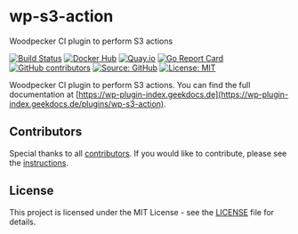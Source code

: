 # wp-s3-action

Woodpecker CI plugin to perform S3 actions

[![Build Status](https://ci.thegeeklab.de/api/badges/thegeeklab/wp-s3-action/status.svg)](https://ci.thegeeklab.de/repos/thegeeklab/wp-s3-action)
[![Docker Hub](https://img.shields.io/badge/dockerhub-latest-blue.svg?logo=docker&logoColor=white)](https://hub.docker.com/r/thegeeklab/wp-s3-action)
[![Quay.io](https://img.shields.io/badge/quay-latest-blue.svg?logo=docker&logoColor=white)](https://quay.io/repository/thegeeklab/wp-s3-action)
[![Go Report Card](https://goreportcard.com/badge/github.com/thegeeklab/wp-s3-action)](https://goreportcard.com/report/github.com/thegeeklab/wp-s3-action)
[![GitHub contributors](https://img.shields.io/github/contributors/thegeeklab/wp-s3-action)](https://github.com/thegeeklab/wp-s3-action/graphs/contributors)
[![Source: GitHub](https://img.shields.io/badge/source-github-blue.svg?logo=github&logoColor=white)](https://github.com/thegeeklab/wp-s3-action)
[![License: MIT](https://img.shields.io/github/license/thegeeklab/wp-s3-action)](https://github.com/thegeeklab/wp-s3-action/blob/main/LICENSE)

Woodpecker CI plugin to perform S3 actions. You can find the full documentation at [https://wp-plugin-index.geekdocs.de](https://wp-plugin-index.geekdocs.de/plugins/wp-s3-action).

## Contributors

Special thanks to all [contributors](https://github.com/thegeeklab/wp-s3-action/graphs/contributors). If you would like to contribute, please see the [instructions](https://github.com/thegeeklab/wp-s3-action/blob/main/CONTRIBUTING.md).

## License

This project is licensed under the MIT License - see the [LICENSE](https://github.com/thegeeklab/wp-s3-action/blob/main/LICENSE) file for details.
